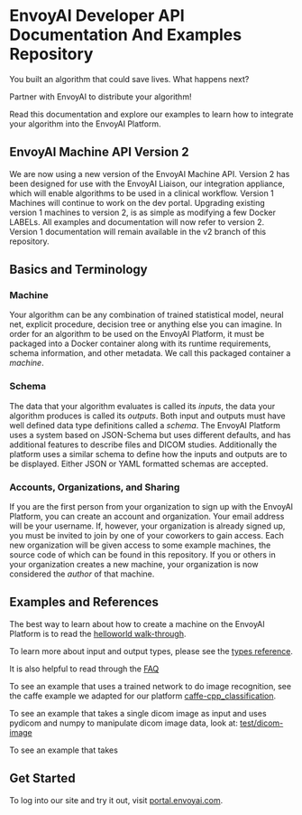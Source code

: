 # EnvoyAI Developer API Documentation And Examples Repository

You built an algorithm that could save lives. What happens next?

Partner with EnvoyAI to distribute your algorithm!

Read this documentation and explore our examples to learn how to integrate your algorithm into the EnvoyAI Platform.

## EnvoyAI Machine API Version 2

We are now using a new version of the EnvoyAI Machine API. Version 2 has been designed for use with the EnvoyAI Liaison,
our integration appliance, which will enable algorithms to be used in a clinical workflow. Version 1 Machines will continue to work
on the dev portal. Upgrading existing version 1 machines to version 2, is as simple as modifying a few Docker LABELs.
All examples and documentation will now refer to version 2.
Version 1 documentation will remain available in the v2 branch of this repository.

## Basics and Terminology

### Machine
Your algorithm can be any combination of trained statistical model, neural net, explicit procedure, decision tree or
anything else you can imagine.
In order for an algorithm to be used on the EnvoyAI Platform, it must be packaged into a Docker container along with its runtime 
requirements, schema information, and other metadata.
We call this packaged container a _machine_.

### Schema
The data that your algorithm evaluates is called its _inputs_, the data your algorithm produces is called its _outputs_.
Both input and outputs must have well defined data type definitions called a _schema_.
The EnvoyAI Platform uses a system based on JSON-Schema but uses different defaults, and has additional
features to describe files and DICOM studies. Additionally the platform uses a similar schema to define how the inputs 
and outputs are to be displayed. Either JSON or YAML formatted schemas are accepted.

### Accounts, Organizations, and Sharing
If you are the first person from your organization to sign up with the EnvoyAI Platform, you can create an account and organization.
Your email address will be your username. If, however, your organization is already signed up, you must be invited to join
by one of your coworkers to gain access.
Each new organization will be given access to some example machines, the source code of which can be found in this repository.
If you or others in your organization creates a new machine, your organization is now considered the _author_ of that machine.


## Examples and References
The best way to learn about how to create a machine on the EnvoyAI Platform is to read the [helloworld walk-through](./test-hello/README.md).

To learn more about input and output types, please see the [types reference](TYPES.md).

It is also helpful to read through the [FAQ](FAQ.md)

To see an example that uses a trained network to do image recognition, see the caffe example we adapted for our platform 
[caffe-cpp_classification](./caffe-cpp_classification/).

To see an example that takes a single dicom image as input and uses pydicom and numpy to manipulate dicom image data, look at: [test/dicom-image](./test-dicom-image)

To see an example that takes 
## Get Started

To log into our site and try it out, visit [portal.envoyai.com](https://portal.envoyai.com).
